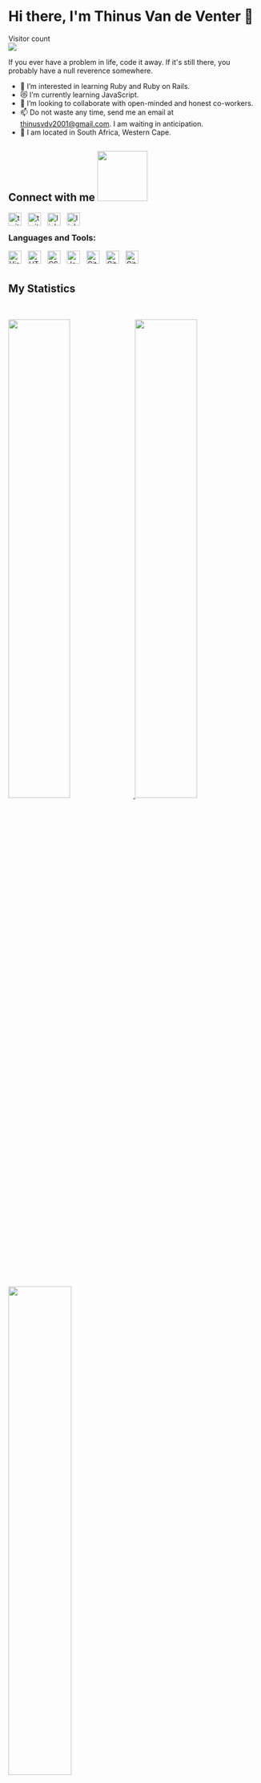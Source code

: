 # Hi there, I'm Thinus Van de Venter 👋 

<p align="left"> 
  Visitor count<br>
<img src="https://profile-counter.glitch.me/Thinus01/count.svg" />
</p>

If you ever have a problem in life, code it away. If it's still there, you probably have a null reverence somewhere.

- 👀 I’m interested in learning Ruby and Ruby on Rails.
- 😻 I’m currently learning JavaScript.
- 💞️ I’m looking to collaborate with open-minded and honest co-workers.
- 📫 Do not waste any time, send me an email at thinusvdv2001@gmail.com. I am waiting in anticipation.
- 🌱 I am located in South Africa, Western Cape.

## Connect with me <img src='https://raw.githubusercontent.com/ShahriarShafin/ShahriarShafin/main/Assets/handshake.gif' width="100px">

[<img align="left" alt="twitter" width="26px" src="https://assets.stickpng.com/images/580b57fcd9996e24bc43c53e.png" style="padding-right:10px;" />](https://twitter.com/thinus_v_d_v#gh-dark-mode-only)
[<img align="left" alt="twitter" width="26px" src="https://assets.stickpng.com/images/580b57fcd9996e24bc43c53e.png" style="padding-right:10px;" />](https://twitter.com/thinus_v_d_v#gh-light-mode-only)
[<img align="left" alt="linkedin" width="26px" src="https://www.freeiconspng.com/thumbs/linkedin-logo-png/linkedin-logo-3.png" style="padding-right:10px;" />](https://www.linkedin.com/in/thinus-van-de-venter-99aa26203/#gh-dark-mode-only)
[<img align="left" alt="linkedin" width="26px" src="https://www.freeiconspng.com/thumbs/linkedin-logo-png/linkedin-logo-3.png" style="padding-right:10px;" />](https://www.linkedin.com/in/thinus-van-de-venter-99aa26203/#gh-light-mode-only)
<br />

### Languages and Tools:

[<img align="left" alt="Visual Studio Code" width="26px" src="https://cdn.jsdelivr.net/gh/devicons/devicon/icons/vscode/vscode-original.svg" style="padding-right:10px;" />](https://code.visualstudio.com/)
[<img align="left" alt="HTML5" width="26px" src="https://cdn.jsdelivr.net/gh/devicons/devicon/icons/html5/html5-original.svg" style="padding-right:10px;" />](https://developer.mozilla.org/en-US/docs/Web/Guide/HTML/HTML5)
[<img align="left" alt="CSS3" width="26px" src="https://cdn.jsdelivr.net/gh/devicons/devicon/icons/css3/css3-original.svg" style="padding-right:10px;" />](https://developer.mozilla.org/en-US/docs/Web/CSS)
[<img align="left" alt="JavaScript" width="26px" src="https://cdn.jsdelivr.net/gh/devicons/devicon/icons/javascript/javascript-original.svg" style="padding-right:10px;" />](https://developer.mozilla.org/en-US/docs/Web/JavaScript)
[<img align="left" alt="Git" width="26px" src="https://cdn.jsdelivr.net/gh/devicons/devicon/icons/git/git-original.svg" style="padding-right:10px;" />](https://git-scm.com/)
[<img align="left" alt="GitHub" width="26px" src="https://user-images.githubusercontent.com/3369400/139447912-e0f43f33-6d9f-45f8-be46-2df5bbc91289.png" style="padding-right:10px;" />](https://github.com#gh-dark-mode-only)
[<img align="left" alt="GitHub" width="26px" src="https://user-images.githubusercontent.com/3369400/139448065-39a229ba-4b06-434b-bc67-616e2ed80c8f.png" style="padding-right:10px;" />](https://github.com#gh-light-mode-only)

<br />
<br />

## My Statistics
<br/>

<p align="left">
  <a href="https://github.com/Thinus01">
  <img width="49.5%" src="https://github-readme-stats.vercel.app/api?username=Thinus01&show_icons=true&theme=tokyonight&hide_border=true" />
    <img width="49.5%" src="https://github-readme-streak-stats.herokuapp.com/?user=Thinus01&theme=tokyonight&hide_border=true" />
  <img height="50%" width="auto" src ="https://github-readme-stats.vercel.app/api/top-langs/?username=Thinus01&layout=compact&hide_border=true&theme=tokyonight&bg_color=00000000&langs_count=6&hide=jupyter%20notebook,text,php">
  </a>
</p>
<br>

